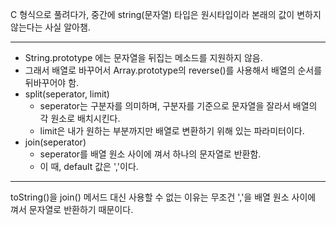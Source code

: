 C 형식으로 풀려다가, 중간에 string(문자열) 타입은 원시타입이라 본래의 값이 변하지 않는다는 사실 알아챔.
***
+ String.prototype 에는 문자열을 뒤집는 메소드를 지원하지 않음.
+ 그래서 배열로 바꾸어서 Array.prototype의 reverse()를 사용해서 배열의 순서를 뒤바꾸어야 함.
+ split(seperator, limit)
  * seperator는 구분자를 의미하며, 구분자를 기준으로 문자열을 잘라서 배열의 각 원소로 배치시킨다.
  * limit은 내가 원하는 부분까지만 배열로 변환하기 위해 있는 파라미터이다.
+ join(seperator)
  * seperator를 배열 원소 사이에 껴서 하나의 문자열로 반환함.
  * 이 때, default 값은 ','이다.
***
toString()을 join() 메서드 대신 사용할 수 없는 이유는 무조건 ','을 배열 원소 사이에 껴서
문자열로 반환하기 때문이다.
